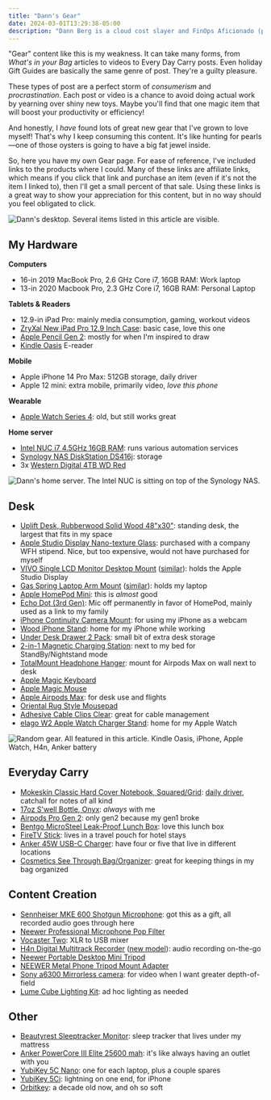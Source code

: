 ```yaml
---
title: "Dann's Gear"
date: 2024-03-01T13:29:38-05:00
description: "Dann Berg is a cloud cost slayer and FinOps Aficionado (previously sr. FinOps @ Datadog, FullStory) and a writer of blogs and plays. He writes about productivity, technology, & more"
---
```


"Gear" content like this is my weakness. It can take many forms, from *What's in your Bag* articles to videos to Every Day Carry posts. Even holiday Gift Guides are basically the same genre of post. They're a guilty pleasure.

These types of post are a perfect storm of *consumerism* and *procrastination*. Each post or video is a chance to avoid doing actual work by yearning over shiny new toys. Maybe you'll find that one magic item that will boost your productivity or efficiency!

And honestly, I *have* found lots of great new gear that I've grown to love myself! That's why I keep consuming this content. It's like hunting for pearls—one of those oysters is going to have a big fat jewel inside.

So, here you have my own Gear page. For ease of reference, I've included links to the products where I could. Many of these links are affiliate links, which means if you click that link and purchase an item (even if it's not the item I linked to), then I'll get a small percent of that sale. Using these links is a great way to show your appreciation for this content, but in no way should you feel obligated to click.

![Dann's desktop. Several items listed in this article are visible.](/images/blog/2024/03/full-desk-2024-gear.jpg)

## My Hardware

**Computers**
- 16-in 2019 MacBook Pro, 2.6 GHz Core i7, 16GB RAM: Work laptop
- 13-in 2020 Macbook Pro, 2.3 GHz Core i7, 16GB RAM: Personal Laptop

**Tablets & Readers**
-  12.9-in iPad Pro: mainly media consumption, gaming, workout videos
- [ZryXal New iPad Pro 12.9 Inch Case](https://amzn.to/3SGBYuf): basic case, love this one
- [Apple Pencil Gen 2](https://amzn.to/3UIt02i): mostly for when I'm inspired to draw
- [Kindle Oasis](https://amzn.to/48KDkuc) E-reader

**Mobile**
- Apple iPhone 14 Pro Max: 512GB storage, daily driver
- Apple 12 mini: extra mobile, primarily video, *love this phone*

**Wearable**
- [Apple Watch Series 4](https://support.apple.com/kb/SP778?viewlocale=en_US&locale=ja_JP): old, but still works great

**Home server**
- [Intel NUC i7 4.5GHz 16GB RAM](https://amzn.to/3SEEJw5): runs various automation services
- [Synology NAS DiskStation DS416j](https://amzn.to/3P4yErT): storage
- 3x [Western Digital 4TB WD Red](https://amzn.to/3SIl925)

![Dann's home server. The Intel NUC is sitting on top of the Synology NAS.](/images/blog/2024/03/nas-and-home-server-gear.jpg)

## Desk
- [Uplift Desk, Rubberwood Solid Wood 48"x30"](https://www.upliftdesk.com/uplift-v2-standing-desk-frame/): standing desk, the largest that fits in my space
- [Apple Studio Display Nano-texture Glass](https://www.apple.com/shop/buy-mac/apple-studio-display?fnode=d79a8c957349f07aea568586c93f0772135fade0a2dd03f34ff7ef7b77e599bc79011211c3fc632fb51b63d89a6bf387525ba6f2689b3052732a733bb93592b1968692bacb51cb5ac73df44359222e331a052de90be707166fcaced8494c6d07): purchased with a company WFH stipend. Nice, but too expensive, would not have purchased for myself
- [VIVO Single LCD Monitor Desktop Mount](https://amzn.to/3HZgd43) ([similar](https://amzn.to/3ux5AlV)): holds the Apple Studio Display
- [Gas Spring Laptop Arm Mount](https://amzn.to/3wg5TSG) ([similar](https://amzn.to/3OLnaJw)): holds my laptop
- [Apple HomePod Mini](https://www.apple.com/shop/buy-homepod/homepod-mini): this is *almost* good
- [Echo Dot (3rd Gen)](https://amzn.to/3UL9DFX): Mic off permanently in favor of HomePod, mainly used as a link to my family
- [iPhone Continuity Camera Mount](https://amzn.to/3uz2sG8): for using my iPhone as a webcam
- [Wood iPhone Stand](https://www.etsy.com/listing/824644848/oak-cherry-or-maple-iphone-stand): home for my iPhone while working
- [Under Desk Drawer 2 Pack](https://amzn.to/3SOpwsG): small bit of extra desk storage
- [2-in-1 Magnetic Charging Station](https://amzn.to/49wekYR): next to my bed for StandBy/Nightstand mode
- [TotalMount Headphone Hanger](https://amzn.to/3wdtHq2): mount for Airpods Max on wall next to desk
- [Apple Magic Keyboard](https://amzn.to/3ONcGts)
- [Apple Magic Mouse](https://amzn.to/49B3PTt)
- [Apple Airpods Max](https://amzn.to/3SOoz3l): for desk use and flights
- [Oriental Rug Style Mousepad](https://amzn.to/4byRGjX)
- [Adhesive Cable Clips Clear](https://amzn.to/4bCZUaC): great for cable management
- [elago W2 Apple Watch Charger Stand](https://amzn.to/3OMHuKy): home for my Apple Watch

![Random gear. All featured in this article. Kindle Oasis, iPhone, Apple Watch, H4n, Anker battery](/images/blog/2024/03/random-gear-desk.jpg)

## Everyday Carry
- [Mokeskin Classic Hard Cover Notebook, Squared/Grid](https://amzn.to/48rwMk0): [daily driver](https://dannb.org/blog/2020/daily-driver-task-management-system/), catchall for notes of all kind
- [17oz S'well Bottle, Onyx](https://amzn.to/4c1eARd): *always* with me
- [Airpods Pro Gen 2](https://amzn.to/49BYmvD): only gen2 because my gen1 broke
- [Bentgo MicroSteel Leak-Proof Lunch Box](https://amzn.to/42GbIVn): love this lunch box
- [FireTV Stick](https://amzn.to/3I1Q4Br): lives in a travel pouch for hotel stays
- [Anker 45W USB-C Charger](https://amzn.to/49wuXTA): have four or five that live in different locations
- [Cosmetics See Through Bag/Organizer](https://amzn.to/4bD4h5w): great for keeping things in my bag organized

## Content Creation
- [Sennheiser MKE 600 Shotgun Microphone](https://amzn.to/3wqlQFT): got this as a gift, all recorded audio goes through here
- [Neewer Professional Microphone Pop Filter](https://amzn.to/3T0nmr0)
- [Vocaster Two](https://amzn.to/4bGafCQ): XLR to USB mixer
- [H4n Digital Multitrack Recorder](https://amzn.to/49itb95) ([new model](https://amzn.to/3us7157)): audio recording on-the-go
- [Neewer Portable Desktop Mini Tripod](https://amzn.to/3T0nqXM)
- [NEEWER Metal Phone Tripod Mount Adapter](https://www.amazon.com/dp/B0BZ43QXLS?psc=1&ref=ppx_yo2ov_dt_b_product_details)
- [Sony a6300 Mirrorless camera](https://amzn.to/3wkTfSn): for video when I want greater depth-of-field
- [Lume Cube Lighting Kit](https://amzn.to/42G08JQ): ad hoc lighting as needed

## Other
- [Beautyrest Sleeptracker Monitor](https://amzn.to/4bFXGr6): sleep tracker that lives under my mattress
- [Anker PowerCore III Elite 25600 mah](https://amzn.to/42ZbXuR): it's like always having an outlet with you
- [YubiKey 5C Nano](https://amzn.to/3wsJWjl): one for each laptop, plus a couple spares
- [YubiKey 5Ci](https://amzn.to/42HS4Ze): lightning on one end, for iPhone
- [Orbitkey](https://amzn.to/48sDKoO): a decade old now, and oh so soft
